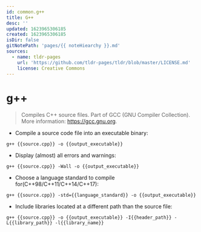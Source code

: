 ```yaml
---
id: common.g++
title: G++
desc: ''
updated: 1623965306185
created: 1623965306185
isDir: false
gitNotePath: 'pages/{{ noteHiearchy }}.md'
sources:
  - name: tldr-pages
    url: 'https://github.com/tldr-pages/tldr/blob/master/LICENSE.md'
    license: Creative Commons
---
```

# g++

> Compiles C++ source files.
> Part of GCC (GNU Compiler Collection).
> More information: <https://gcc.gnu.org>.

- Compile a source code file into an executable binary:

`g++ {{source.cpp}} -o {{output_executable}}`

- Display (almost) all errors and warnings:

`g++ {{source.cpp}} -Wall -o {{output_executable}}`

- Choose a language standard to compile for(C++98/C++11/C++14/C++17):

`g++ {{source.cpp}} -std={{language_standard}} -o {{output_executable}}`

- Include libraries located at a different path than the source file:

`g++ {{source.cpp}} -o {{output_executable}} -I{{header_path}} -L{{library_path}} -l{{library_name}}`

